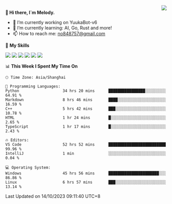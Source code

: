 <a href="#">
  <img align="right" src="https://github-readme-stats.vercel.app/api?username=melodyyuuka&count_private=true&show_icons=true" />
</a>

**👋 Hi there, I`m Melody.**

- 🔭 I’m currently working on YuukaBot-v6
- 🌱 I’m currently learning: AI, Go, Rust and more!
- 📫 How to reach me: no848757@gmail.com

🌟 **My Skills** 

![](https://img.shields.io/badge/-Python-3e74a2?style=flat-square&logo=Python&logoColor=fff)
![](https://img.shields.io/badge/-Java-007396?style=flat-square&logo=OpenJDK&logoColor=fff)
![](https://img.shields.io/badge/-Node.js-339933?style=flat-square&logo=Node.js&logoColor=fff)
![](https://img.shields.io/badge/-Git-f05032?style=flat-square&logo=git&logoColor=fff)
![](https://img.shields.io/badge/-PostgreSQL-4169e1?style=flat-square&logo=PostgreSQL&logoColor=fff)
![](https://img.shields.io/badge/-VSCode-007acc?style=flat-square&logo=Visual-Studio-Code&logoColor=fff)


<!--START_SECTION:waka-->
📊 **This Week I Spent My Time On** 

```text
🕑︎ Time Zone: Asia/Shanghai

💬 Programming Languages: 
Python                   34 hrs 20 mins      ████████████████░░░░░░░░░   64.91 % 
Markdown                 8 hrs 46 mins       ████░░░░░░░░░░░░░░░░░░░░░   16.59 % 
C++                      5 hrs 42 mins       ███░░░░░░░░░░░░░░░░░░░░░░   10.78 % 
HTML                     1 hr 24 mins        █░░░░░░░░░░░░░░░░░░░░░░░░    2.65 % 
TypeScript               1 hr 17 mins        █░░░░░░░░░░░░░░░░░░░░░░░░    2.43 % 

🔥 Editors: 
VS Code                  52 hrs 52 mins      █████████████████████████   99.96 % 
IntelliJ                 1 min               ░░░░░░░░░░░░░░░░░░░░░░░░░    0.04 % 

💻 Operating System: 
Windows                  45 hrs 56 mins      ██████████████████████░░░   86.86 % 
Linux                    6 hrs 57 mins       ███░░░░░░░░░░░░░░░░░░░░░░   13.14 % 
```


 Last Updated on 14/10/2023 09:11:40 UTC+8
<!--END_SECTION:waka-->
